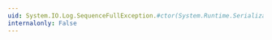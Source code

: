```yaml
---
uid: System.IO.Log.SequenceFullException.#ctor(System.Runtime.Serialization.SerializationInfo,System.Runtime.Serialization.StreamingContext)
internalonly: False
---
```

